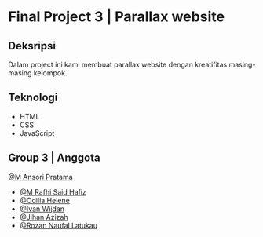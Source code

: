 # Final Project 3 | Parallax website

## Deksripsi

Dalam project ini kami membuat parallax website dengan kreatifitas masing-masing kelompok.

## Teknologi

- HTML
- CSS
- JavaScript

## Group 3 | Anggota

[@M Ansori Pratama](https://www.github.com/Demitri-Ansssss)

- [@M Rafhi Said Hafiz](https://github.com/RafhiSaid)
- [@Odilia Helene](https://github.com/odiliahln)
- [@Ivan Wijdan](https://www.github.com/ivanwijdan16)
- [@Jihan Azizah](https://www.github.com/j1hann)
- [@Rozan Naufal Latukau](https://github.com/Rozan-Latukau)
